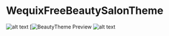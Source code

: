 # WequixFreeBeautySalonTheme
![alt text](https://wequix.com/beautyTheme/pic/f1595442810.jpg)
[![BeautyTheme Preview](https://wequix.com/beautyTheme/pic/f1595442810.jpg)
![alt text](https://github.com/freeublue/[WequixFreeBeautySalonTheme]/bridal1.jpg?raw=true)
